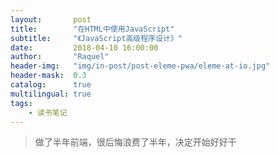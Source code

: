 ```yaml
---
layout:       post
title:        "在HTML中使用JavaScript"
subtitle:     "《JavaScript高级程序设计》"
date:         2018-04-10 16:00:00
author:       "Raquel"
header-img:   "img/in-post/post-eleme-pwa/eleme-at-io.jpg"
header-mask:  0.3
catalog:      true
multilingual: true
tags:
    - 读书笔记
---
```


>做了半年前端，很后悔浪费了半年，决定开始好好干

### <script>元素
包含在<script>内部的JavaScript代码被从上到下依次解释，在解释完成前，页面中的其余内容不会被浏览器加载或者显示。
**async**：立即下载脚本，但不应妨碍页面中其他操作，只对外部文件有效。不保证执行顺序。
**defer**：脚本可以延迟到文档完全被解析和显示之后再执行，只对外部文件有效。相当于立即下载，但延迟执行。
**外部资源** 建议将<script>标签尽量放到body底部（浏览器在遇到<body>标签才开始出现内容）。IE 8， Firefox 3.5， Safari 4和Chrome 2都允许并行下载JavaScript文件，这样在下载外部资源时不会阻塞其他<script>标签。
